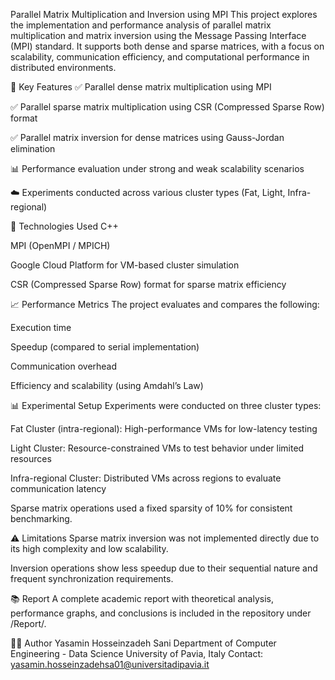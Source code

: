 Parallel Matrix Multiplication and Inversion using MPI
This project explores the implementation and performance analysis of parallel matrix multiplication and matrix inversion using the Message Passing Interface (MPI) standard. It supports both dense and sparse matrices, with a focus on scalability, communication efficiency, and computational performance in distributed environments.

📌 Key Features
✅ Parallel dense matrix multiplication using MPI

✅ Parallel sparse matrix multiplication using CSR (Compressed Sparse Row) format

✅ Parallel matrix inversion for dense matrices using Gauss-Jordan elimination

📊 Performance evaluation under strong and weak scalability scenarios

☁️ Experiments conducted across various cluster types (Fat, Light, Infra-regional)

🔧 Technologies Used
C++

MPI (OpenMPI / MPICH)

Google Cloud Platform for VM-based cluster simulation

CSR (Compressed Sparse Row) format for sparse matrix efficiency

📈 Performance Metrics
The project evaluates and compares the following:

Execution time

Speedup (compared to serial implementation)

Communication overhead

Efficiency and scalability (using Amdahl’s Law)

📊 Experimental Setup
Experiments were conducted on three cluster types:

Fat Cluster (intra-regional): High-performance VMs for low-latency testing

Light Cluster: Resource-constrained VMs to test behavior under limited resources

Infra-regional Cluster: Distributed VMs across regions to evaluate communication latency

Sparse matrix operations used a fixed sparsity of 10% for consistent benchmarking.

⚠️ Limitations
Sparse matrix inversion was not implemented directly due to its high complexity and low scalability.

Inversion operations show less speedup due to their sequential nature and frequent synchronization requirements.

📚 Report
A complete academic report with theoretical analysis, performance graphs, and conclusions is included in the repository under /Report/.

👩‍💻 Author
Yasamin Hosseinzadeh Sani
Department of Computer Engineering - Data Science
University of Pavia, Italy
Contact: yasamin.hosseinzadehsa01@universitadipavia.it
